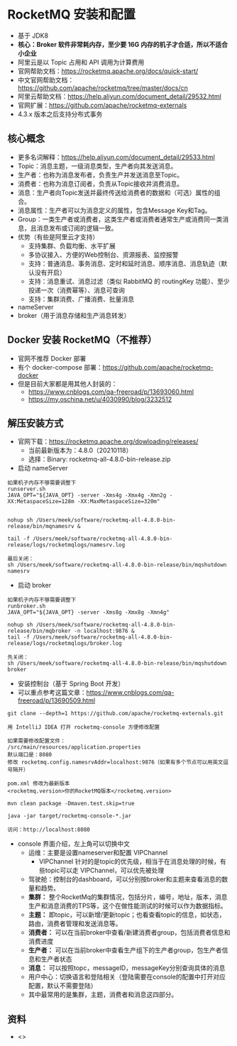 # RocketMQ 安装和配置

- 基于 JDK8
- **核心：Broker 软件非常耗内存，至少要 16G 内存的机子才合适，所以不适合小企业**
- 阿里云是以 Topic 占用和 API 调用为计算费用
- 官网帮助文档：<https://rocketmq.apache.org/docs/quick-start/>
- 中文官网帮助文档：<https://github.com/apache/rocketmq/tree/master/docs/cn>
- 阿里云帮助文档：<https://help.aliyun.com/document_detail/29532.html>
- 官网扩展：<https://github.com/apache/rocketmq-externals>
- 4.3.x 版本之后支持分布式事务

## 核心概念

- 更多名词解释：<https://help.aliyun.com/document_detail/29533.html>
- Topic：消息主题，一级消息类型，生产者向其发送消息。
- 生产者：也称为消息发布者，负责生产并发送消息至Topic。
- 消费者：也称为消息订阅者，负责从Topic接收并消费消息。
- 消息：生产者向Topic发送并最终传送给消费者的数据和（可选）属性的组合。
- 消息属性：生产者可以为消息定义的属性，包含Message Key和Tag。
- Group：一类生产者或消费者，这类生产者或消费者通常生产或消费同一类消息，且消息发布或订阅的逻辑一致。
- 优势（有些是阿里云才支持）
    - 支持集群、负载均衡、水平扩展
    - 多协议接入、方便的Web控制台、资源报表、监控报警
    - 支持：普通消息、事务消息、定时和延时消息、顺序消息、消息轨迹（默认没有开启）
    - 支持：消息重试、消息过滤（类似 RabbitMQ 的 routingKey 功能）、至少投递一次（消费幂等）、消息可查询
    - 支持：集群消费、广播消费、批量消息
- nameServer
- broker（用于消息存储和生产消息转发）


## Docker 安装 RocketMQ（不推荐）

- 官网不推荐 Docker 部署
- 有个 docker-compose 部署：<https://github.com/apache/rocketmq-docker>
- 但是目前大家都是用其他人封装的：
    - <https://www.cnblogs.com/qa-freeroad/p/13693060.html>
    - <https://my.oschina.net/u/4030990/blog/3232512>

## 解压安装方式

- 官网下载：<https://rocketmq.apache.org/dowloading/releases/>
    - 当前最新版本为：4.8.0（20210118）
    - 选择：Binary: rocketmq-all-4.8.0-bin-release.zip
- 启动 nameServer

```
如果机子内存不够需要调整下
runserver.sh
JAVA_OPT="${JAVA_OPT} -server -Xms4g -Xmx4g -Xmn2g -XX:MetaspaceSize=128m -XX:MaxMetaspaceSize=320m"


nohup sh /Users/meek/software/rocketmq-all-4.8.0-bin-release/bin/mqnamesrv &

tail -f /Users/meek/software/rocketmq-all-4.8.0-bin-release/logs/rocketmqlogs/namesrv.log

最后关闭：
sh /Users/meek/software/rocketmq-all-4.8.0-bin-release/bin/mqshutdown namesrv
```

- 启动 broker

```
如果机子内存不够需要调整下
runbroker.sh
JAVA_OPT="${JAVA_OPT} -server -Xms8g -Xmx8g -Xmn4g"

nohup sh /Users/meek/software/rocketmq-all-4.8.0-bin-release/bin/mqbroker -n localhost:9876 &
tail -f /Users/meek/software/rocketmq-all-4.8.0-bin-release/logs/rocketmqlogs/broker.log 

先关闭：
sh /Users/meek/software/rocketmq-all-4.8.0-bin-release/bin/mqshutdown broker
```

- 安装控制台（基于 Spring Boot 开发）
- 可以重点参考这篇文章：<https://www.cnblogs.com/qa-freeroad/p/13690509.html>

```
git clone --depth=1 https://github.com/apache/rocketmq-externals.git

用 IntelliJ IDEA 打开 rocketmq-console 方便修改配置

如果需要修改配置文件：
/src/main/resources/application.properties
默认端口是：8080
修改 rocketmq.config.namesrvAddr=localhost:9876（如果有多个节点可以用英文逗号隔开）

pom.xml 修改为最新版本
<rocketmq.version>你的RocketMQ版本</rocketmq.version>

mvn clean package -Dmaven.test.skip=true

java -jar target/rocketmq-console-*.jar

访问：http://localhost:8080
```

- console 界面介绍，左上角可以切换中文
    - 运维：主要是设置nameserver和配置 VIPChannel
        - VIPChannel 针对的是topic的优先级，相当于在消息处理的时候，有些topic可以走 VIPChannel，可以优先被处理
    - 驾驶舱：控制台的dashboard，可以分别按broker和主题来查看消息的数量和趋势。
    - **集群：** 整个RocketMq的集群情况，包括分片，编号，地址，版本，消息生产和消息消费的TPS等，这个在做性能测试的时候可以作为数据指标。
    - **主题：** 即topic，可以新增/更新topic；也看查看topic的信息，如状态，路由，消费者管理和发送消息等。
    - **消费者：** 可以在当前broker中查看/新建消费者group，包括消费者信息和消费进度
    - **生产者：** 可以在当前broker中查看生产组下的生产者group，包生产者信息和生产者状态
    - **消息：** 可以按照topc，messageID，messageKey分别查询具体的消息
    - 用户中心：切换语言和登陆相关（登陆需要在console的配置中打开对应配置，默认不需要登陆）
    - 其中最常用的是集群，主题，消费者和消息这四部分。 


## 资料

- <>





